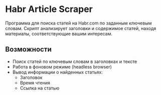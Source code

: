 # Habr Article Scraper

Программа для поиска статей на Habr.com по заданным ключевым словам. Скрипт анализирует заголовки и содержимое статей, находя материалы, соответствующие вашим интересам.

## Возможности

- Поиск статей по ключевым словам в заголовках и тексте
- Работа в фоновом режиме (headless browser)
- Вывод информации о найденных статьях:
  - Заголовок
  - Время чтения
  - Ссылка на статью
